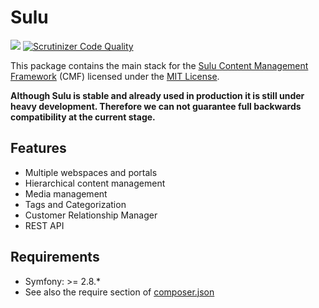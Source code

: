 # Sulu

[![](https://travis-ci.org/sulu/sulu.png?branch=develop)](https://travis-ci.org/sulu/sulu)
[![Scrutinizer Code Quality](https://scrutinizer-ci.com/g/sulu/sulu/badges/quality-score.png?b=develop)](https://scrutinizer-ci.com/g/sulu/sulu/?branch=develop)

This package contains the main stack for the
[Sulu Content Management Framework](https://github.com/sulu/sulu-standard) (CMF) licensed under the [MIT License](https://github.com/sulu/sulu-standard/LICENSE).

**Although Sulu is stable and already used in production it is still under
heavy development. Therefore we can not guarantee full backwards compatibility
at the current stage.**

## Features

* Multiple webspaces and portals
* Hierarchical content management
* Media management
* Tags and Categorization
* Customer Relationship Manager
* REST API

## Requirements

* Symfony: >= 2.8.*
* See also the require section of [composer.json](https://github.com/sulu/sulu/blob/develop/composer.json)
